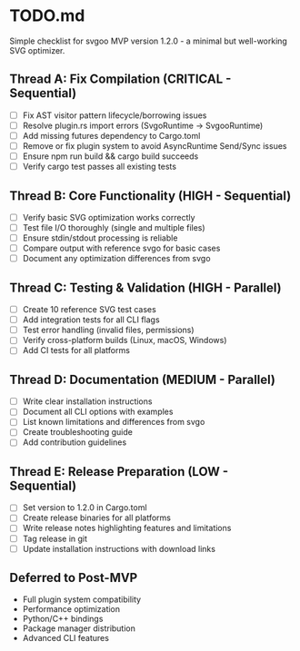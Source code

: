 # TODO.md

Simple checklist for svgoo MVP version 1.2.0 - a minimal but well-working SVG optimizer.

## Thread A: Fix Compilation (CRITICAL - Sequential)

- [ ] Fix AST visitor pattern lifecycle/borrowing issues
- [ ] Resolve plugin.rs import errors (SvgoRuntime -> SvgooRuntime)
- [ ] Add missing futures dependency to Cargo.toml
- [ ] Remove or fix plugin system to avoid AsyncRuntime Send/Sync issues
- [ ] Ensure npm run build && cargo build succeeds
- [ ] Verify cargo test passes all existing tests

## Thread B: Core Functionality (HIGH - Sequential) 

- [ ] Verify basic SVG optimization works correctly
- [ ] Test file I/O thoroughly (single and multiple files)
- [ ] Ensure stdin/stdout processing is reliable
- [ ] Compare output with reference svgo for basic cases
- [ ] Document any optimization differences from svgo

## Thread C: Testing & Validation (HIGH - Parallel)

- [ ] Create 10 reference SVG test cases
- [ ] Add integration tests for all CLI flags
- [ ] Test error handling (invalid files, permissions)
- [ ] Verify cross-platform builds (Linux, macOS, Windows)
- [ ] Add CI tests for all platforms

## Thread D: Documentation (MEDIUM - Parallel)

- [ ] Write clear installation instructions
- [ ] Document all CLI options with examples
- [ ] List known limitations and differences from svgo
- [ ] Create troubleshooting guide
- [ ] Add contribution guidelines

## Thread E: Release Preparation (LOW - Sequential)

- [ ] Set version to 1.2.0 in Cargo.toml
- [ ] Create release binaries for all platforms
- [ ] Write release notes highlighting features and limitations
- [ ] Tag release in git
- [ ] Update installation instructions with download links

## Deferred to Post-MVP

- Full plugin system compatibility
- Performance optimization
- Python/C++ bindings
- Package manager distribution
- Advanced CLI features